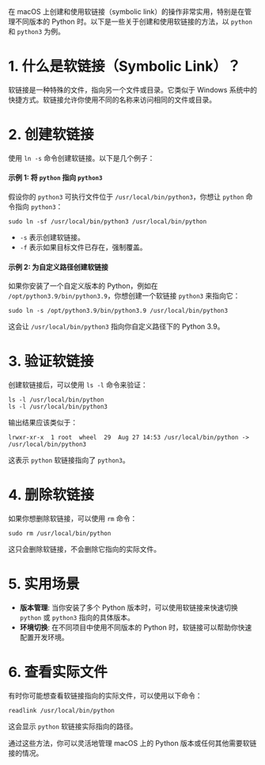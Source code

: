 在 macOS 上创建和使用软链接（symbolic link）的操作非常实用，特别是在管理不同版本的 Python 时。以下是一些关于创建和使用软链接的方法，以 `python` 和 `python3` 为例。

# 1. **什么是软链接（Symbolic Link）？**

软链接是一种特殊的文件，指向另一个文件或目录。它类似于 Windows 系统中的快捷方式。软链接允许你使用不同的名称来访问相同的文件或目录。

# 2. **创建软链接**

使用 `ln -s` 命令创建软链接。以下是几个例子：

#### 示例 1: 将 `python` 指向 `python3`

假设你的 `python3` 可执行文件位于 `/usr/local/bin/python3`，你想让 `python` 命令指向 `python3`：

```shell
sudo ln -sf /usr/local/bin/python3 /usr/local/bin/python
```

- `-s` 表示创建软链接。
- `-f` 表示如果目标文件已存在，强制覆盖。

#### 示例 2: 为自定义路径创建软链接

如果你安装了一个自定义版本的 Python，例如在 `/opt/python3.9/bin/python3.9`，你想创建一个软链接 `python3` 来指向它：

```shell
sudo ln -s /opt/python3.9/bin/python3.9 /usr/local/bin/python3
```

这会让 `/usr/local/bin/python3` 指向你自定义路径下的 Python 3.9。

# 3. **验证软链接**

创建软链接后，可以使用 `ls -l` 命令来验证：

```shell
ls -l /usr/local/bin/python
ls -l /usr/local/bin/python3
```

输出结果应该类似于：

```shell
lrwxr-xr-x  1 root  wheel  29  Aug 27 14:53 /usr/local/bin/python -> /usr/local/bin/python3
```

这表示 `python` 软链接指向了 `python3`。

# 4. **删除软链接**

如果你想删除软链接，可以使用 `rm` 命令：

```shell
sudo rm /usr/local/bin/python
```

这只会删除软链接，不会删除它指向的实际文件。

# 5. **实用场景**

- **版本管理**: 当你安装了多个 Python 版本时，可以使用软链接来快速切换 `python` 或 `python3` 指向的具体版本。
- **环境切换**: 在不同项目中使用不同版本的 Python 时，软链接可以帮助你快速配置开发环境。

# 6. **查看实际文件**

有时你可能想查看软链接指向的实际文件，可以使用以下命令：

```shell
readlink /usr/local/bin/python
```

这会显示 `python` 软链接实际指向的路径。

通过这些方法，你可以灵活地管理 macOS 上的 Python 版本或任何其他需要软链接的情况。